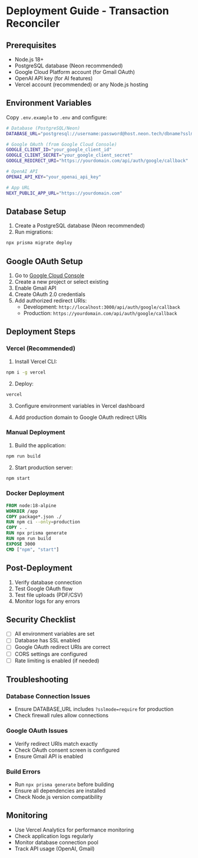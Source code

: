 # Deployment Guide - Transaction Reconciler

## Prerequisites

- Node.js 18+ 
- PostgreSQL database (Neon recommended)
- Google Cloud Platform account (for Gmail OAuth)
- OpenAI API key (for AI features)
- Vercel account (recommended) or any Node.js hosting

## Environment Variables

Copy `.env.example` to `.env` and configure:

```bash
# Database (PostgreSQL/Neon)
DATABASE_URL="postgresql://username:password@host.neon.tech/dbname?sslmode=require"

# Google OAuth (from Google Cloud Console)
GOOGLE_CLIENT_ID="your_google_client_id"
GOOGLE_CLIENT_SECRET="your_google_client_secret"
GOOGLE_REDIRECT_URI="https://yourdomain.com/api/auth/google/callback"

# OpenAI API
OPENAI_API_KEY="your_openai_api_key"

# App URL
NEXT_PUBLIC_APP_URL="https://yourdomain.com"
```

## Database Setup

1. Create a PostgreSQL database (Neon recommended)
2. Run migrations:
```bash
npx prisma migrate deploy
```

## Google OAuth Setup

1. Go to [Google Cloud Console](https://console.cloud.google.com/)
2. Create a new project or select existing
3. Enable Gmail API
4. Create OAuth 2.0 credentials
5. Add authorized redirect URIs:
   - Development: `http://localhost:3000/api/auth/google/callback`
   - Production: `https://yourdomain.com/api/auth/google/callback`

## Deployment Steps

### Vercel (Recommended)

1. Install Vercel CLI:
```bash
npm i -g vercel
```

2. Deploy:
```bash
vercel
```

3. Configure environment variables in Vercel dashboard

4. Add production domain to Google OAuth redirect URIs

### Manual Deployment

1. Build the application:
```bash
npm run build
```

2. Start production server:
```bash
npm start
```

### Docker Deployment

```dockerfile
FROM node:18-alpine
WORKDIR /app
COPY package*.json ./
RUN npm ci --only=production
COPY . .
RUN npx prisma generate
RUN npm run build
EXPOSE 3000
CMD ["npm", "start"]
```

## Post-Deployment

1. Verify database connection
2. Test Google OAuth flow
3. Test file uploads (PDF/CSV)
4. Monitor logs for any errors

## Security Checklist

- [ ] All environment variables are set
- [ ] Database has SSL enabled
- [ ] Google OAuth redirect URIs are correct
- [ ] CORS settings are configured
- [ ] Rate limiting is enabled (if needed)

## Troubleshooting

### Database Connection Issues
- Ensure DATABASE_URL includes `?sslmode=require` for production
- Check firewall rules allow connections

### Google OAuth Issues
- Verify redirect URIs match exactly
- Check OAuth consent screen is configured
- Ensure Gmail API is enabled

### Build Errors
- Run `npx prisma generate` before building
- Ensure all dependencies are installed
- Check Node.js version compatibility

## Monitoring

- Use Vercel Analytics for performance monitoring
- Check application logs regularly
- Monitor database connection pool
- Track API usage (OpenAI, Gmail)